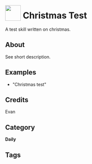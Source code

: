 # <img src="https://raw.githack.com/FortAwesome/Font-Awesome/master/svgs/solid/robot.svg" card_color="#22A7F0" width="50" height="50" style="vertical-align:bottom"/> Christmas Test
A test skill written on christmas.

## About
See short description.

## Examples
* "Christmas test"

## Credits
Evan

## Category
**Daily**

## Tags

